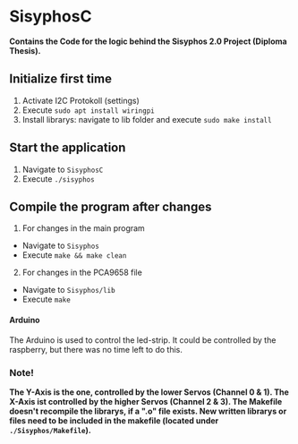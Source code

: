 # SisyphosC
**Contains the Code for the logic behind the Sisyphos 2.0 Project (Diploma Thesis).**

## Initialize first time
1. Activate I2C Protokoll (settings)
2. Execute ```sudo apt install wiringpi```
3. Install librarys: navigate to lib folder and execute ```sudo make install```

## Start the application
1. Navigate to ```SisyphosC```
2. Execute ```./sisyphos```

## Compile the program after changes
1. For changes in the main program
- Navigate to ```Sisyphos```
- Execute ```make && make clean```
2. For changes in the PCA9658 file
- Navigate to ```Sisyphos/lib```
- Execute ```make```

#### Arduino
The Arduino is used to control the led-strip. It could be controlled by the raspberry, but there was no time left to do this.

### Note!
**The Y-Axis is the one, controlled by the lower Servos (Channel 0 & 1). The X-Axis ist controlled by the higher Servos (Channel 2 & 3).
The Makefile doesn't recompile the librarys, if a ".o" file exists. New written librarys or files need to be included in the makefile (located under ```./Sisyphos/Makefile```).**
